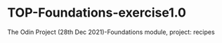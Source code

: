# TOP-Foundations-exercise1.0
The Odin Project (28th Dec 2021)-Foundations module, project: recipes

